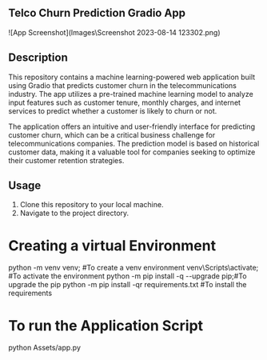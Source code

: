 ## Telco Churn Prediction Gradio App

![App Screenshot](Images\Screenshot 2023-08-14 123302.png) 
## Description

This repository contains a machine learning-powered web application built using Gradio that predicts customer churn in the telecommunications industry. The app utilizes a pre-trained machine learning model to analyze input features such as customer tenure, monthly charges, and internet services to predict whether a customer is likely to churn or not.

The application offers an intuitive and user-friendly interface for predicting customer churn, which can be a critical business challenge for telecommunications companies. The prediction model is based on historical customer data, making it a valuable tool for companies seeking to optimize their customer retention strategies.

## Usage

1. Clone this repository to your local machine.
2. Navigate to the project directory.

# Creating a virtual Environment
python -m venv venv; #To create a venv environment
 venv\Scripts\activate; #To activate the environment
 python -m pip install -q --upgrade pip;#To upgrade the pip 
 python -m pip install -qr requirements.txt #To install the requirements

 # To run the Application Script
 python Assets/app.py


